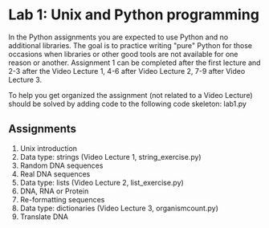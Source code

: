 # ​​Lab 1: Unix and Python programming
In the Python assignments you are expected to use Python and no additional libraries. The goal is to practice writing "pure" Python for those occasions when libraries or other good tools are not available for one reason or another. Assignment 1 can be completed after the first lecture and 2-3 after the Video Lecture 1, 4-6 after Video Lecture 2, 7-9 after Video Lecture 3.

To help you get organized the assignment (not related to a Video Lecture)​ should be solved by adding code to the following code skeleton: lab1.py​

## Assignments

1. Unix introduction
2. Data type: strings​ (Video Lecture 1, string_exercise.py)
3. Random DNA sequences ​​
4. Real DNA sequences​ ​ 
5. Data type: lists  (Video Lecture 2, list_exercise.py)
6. DNA, RNA or Protein
7. Re-formatting sequences​
8. Data type: dictionaries​ (Video Lecture 3, organismcount.py)
9. Translate DNA



